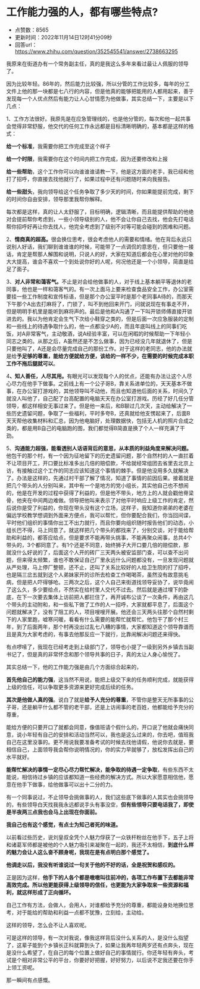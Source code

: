 # 工作能力强的人，都有哪些特点?
- 点赞数：8565
- 更新时间：2022年11月14日12时41分09秒
- 回答url：https://www.zhihu.com/question/352545541/answer/2738663295
<body>
 <p data-pid="x1Ks3LNt">我原来在街道办有一个常务副主任，真的是我这么多年来看过最让人佩服的领导了。</p>
 <p data-pid="6FVD5aCO">因为比较年轻。86年的，然后能力比较强，所以分管的工作比较多，每年的分工文件上他的那一块都是七八行的内容，但是他真的能够把能用的人都用起来，善于发现每一个人优点然后有能力让人心甘情愿为他做事，其实总结一下，主要是以下几点：</p>
 <p data-pid="CMPLvWrx">1、工作方法很好。我原先是在应急管理线的，也是他分管的，每次和他一起共事会觉得非常舒服，他交代的任何工作永远都是目标清晰明确的，基本都是这样的格式：</p>
 <p data-pid="rrLPLXpP"><b>给一个标准</b>，我需要你把工作完成至这个样子</p>
 <p data-pid="FJ_V7Zqu"><b>给一个时限</b>，我需要你在这个时间内把工作完成，因为还要修改和上报</p>
 <p data-pid="g7JUjBi3"><b>给一些帮助</b>，这个工作你可以向谁谁谁请教一下，他是这方面的老手，我已经和他打了招呼，你直接去找他就行了，如果过程中还有问题随时来向我报告。</p>
 <p data-pid="Jle49e9f"><b>给一些甜头</b>，我向领导给这个任务争取了多少天的时间，你如果能提前完成，剩下的时间你自由安排，领导那里我帮你解释。</p>
 <p data-pid="KqRSsv6K">每次都是这样，真的让人太舒服了，目标明确，逻辑清晰，而且能提供帮助的他绝对会提前帮你考虑到，一些小领导级别的人，他不会让你自己去找，他会先打电话帮你招呼好再让你去找人，他完全考虑到了级别不对等可能会碰到的困难和问题。</p>
 <p data-pid="6X4vtaZx">2、<b>情商真的超高。</b>很会换位思考，很会考虑他人的需要和情绪。他在背后永远只说别人好话，我们聊到谁谁谁的时候，可能带了一点调侃的意思在，但只要他一接话，肯定是帮那人解围和说明，只说人的好，大家在知道后都会在心里对他的印象大大提高，谁会不喜欢一个到处说你好的人呢，何况他还是一个小领导，简直是给足了面子。</p>
 <p data-pid="X0CMApP7">3、<b>对人非常和蔼客气。</b>不止是对会给他做事的人，对于线上基本躺平等退休的老同事，他也是一样和蔼客气的。有一次上面马上要来检查食品安全工作，办公室需要挂一些工作制度和宣传标语，但是那个办公室平时是那个老同事A待的，而那天下午那个A出去打麻将了，门锁了，叫不到他回来开门，问就说现在有事走不开，但是明明手机里是能听到麻将声的。最后是他和A沟通了一下叫开锁师傅直接开锁进去的。我以为他肯定会生气下次给小鞋穿之类的，但是后面一次应急服装的定制和一些线上的待遇争取什么的，他一点都没少A的，而且年底叫线上的同事们吃饭，对A非常客气，主动敬酒，说A经验丰富，可以在闲暇的时候帮助一下年轻小同志之类的。从那之后，A虽然还是不怎么做事，因为已经没几年就退休了，但是只要他叫了，A还是会尽量完成自己的那份工作。对于这样的老同志，他的办法就是给<b>予足够的尊重，能给方便就给方便，该给的一样不少，在需要的时候完成本职工作不拖后腿就可以</b>。</p>
 <p data-pid="BRu8zjt1">4<b>、知人善任，人尽其用。</b>有眼光可以发现每个人的优点，还能有办法让这个人尽心尽力在他手下做事。之前线上有一个公子哥B，靠关系进单位的，天天基本不做事，在办公室打游戏的，其他领导叫不动他，而且也知道他后面的关系，时间久了就没人叫他了，自己配了台高配置的电脑天天在办公室打游戏。历经了好几任分管领导，都这样相安无事过来了。但是他一来后，和B聊过几次天，主动给解决了一些历史遗留问题，争取了一些福利，平时多夸B，还真就给他支愣起来了，后面B天天帮他收集材料和汇总，因为他电脑好，处理数据快，包括无人机的照片合成之类的，都是用B自己的电脑跑的图，我们都觉得B简直是换了个人一样充满了干劲。</p>
 <p data-pid="rqbRtmRB">5、<b>沟通能力超强，能看透别人话语背后的意思，从本质的利益角度来解决问题。</b>他包干的那个村，有一个因为征地留下的历史遗留问题，那个自然村的人一直拦着不让项目开工，开口要比标准多出几倍的赔偿款，不给就经常组团去省里去北京上访，有接触过这个工作的同志应该知道这个事情的棘手。但是他没用多久就解决了。办法是这样的，先通过村干部了解了情况，知道了事情的前因后果。接着就是把几个带头的人分别叫来，其中有一个是地方的党小组长，其实他自己也不想闹的，他是在开发的过程中获得了利益的，但是他不带头，地方上的人就会戳他脊梁骨，他夹在中间两边难做。领导把他叫来表示了对他平时响应上级工作的肯定，然后说你是受了利益的，你现在带头没有这个立场，这样子，我知道你弟弟的老婆在偏远学校教学想调到外面来方便点，我可以帮忙，但你要配合我们，你当回间谍，平时他们组织的事情你出工不出力就行，而且你要向组织随时报告他们的动态，小组长巴不得，马上同意了。就这样把几个带头的都找来了，分别交谈，对于能给帮助和利益的，都答应给点，但是要求不能再带头挑事，不能再聚众闹事，总共4个带头的，3个都同意了。有1个还是不同意，始终狮子大开口要几倍的赔偿款，那就没什么好说的了，后面这个人开的砖厂三天两头被安监部门查，可以查不出问题，但来得太频繁，谁也不敢保证自己厂里永远什么问题都没有，一旦发现问题就从严处理，马上停厂整顿，还不止，还叫了关系比较好的人给卫生院的打了招呼，也是隔三岔五就到这个人弟妹家开的诊所去检查工作喝喝茶，虽然没有故意挑毛病，但是把人吓得够呛。三两次之后，这个人自己来街道找领导妥协了，说毕竟闹了这么久，多少要给点，不然实在给村里人交代不过去。然后就是通过埋下的卧底，在下一次要去集体上访前把人都拦住了，再开诚布公谈了一次条件，再由这几个带头的主动附和，和一些私下做了工作的人一招呼，大家就都平息了，后面这个问题就解决了，没有了阻工的人，项目嗖嗖开展。他还会三天两头往那个自然村剩下的人家里跑，嘘寒问暖，看看有什么需要的能帮忙就帮忙。他包干了那个村三年，到了后面两年，那个村再没出过乱七八糟的事情，大家都知道这个领导靠谱而且是真为大家考虑的，有事去他那反应一下就行，比靠闹解决问题还来得快。</p>
 <p data-pid="e5xYYYOF">有点啰嗦了，我现在已经考走到上级部门了，领导也小提了一级到另外乡镇去当副书记了，但是真的非常怀念和那个领导共事的日子，真的太让人身心愉悦了。</p>
 <p data-pid="fmw4st1r">其实总结一下，他的工作能力强是由几个方面综合起来的，</p>
 <p data-pid="xVLQWCRV"><b>首先他自己的能力强</b>，这当然不用说，能把上级交下来的任务顺利完成，就能获得上级的信任，可以争取更多资源来更好完成后续的任务。</p>
 <p data-pid="N5_2NMXs"><b>其次是他做人真的强</b>。说白了就是<b>给予人充分的尊重</b>，不管你是整天无所事事的公子哥，还是躺平什么都不管的老干部，还是上访闹事的老百姓，他都能给予充分的尊重，</p>
 <p data-pid="auKYSlmr">能给方便的只要开口了就都会同意，像值班请个假什么的，开口说了他就会痛快同意，说小年轻有自己的安排和活动当然可以，我也是这么过来的，你去吧，值班我自己在这里没事的。更不用说我要准备考试的时候去找他请假，他说你去就是，要相信自己，上面领导我会帮你说明情况的，你的实力早就够了，放松发挥出自己的水平就好。</p>
 <p data-pid="ppjel8dL"><b>能帮忙解决的事情一定尽心尽力帮忙解决，能争取的待遇一定争取</b>，有些东西不太能说，相信待过乡镇的应该都知道一些经费的解决方式。所以大家愿意相信他，愿意在他手下做事，给他做事可以出十二分的力。</p>
 <p data-pid="6IW7j-Su">有一个同事说过，不止领导会挑做事的人，我们这些底下做事的人其实也会挑领导的，有些领导白天找我我永远都说手头有事没空，<b>但有些领导只要电话我了，即使是半夜两三点我也会马上出现在你面前。</b></p>
 <p data-pid="udtNeeE-"><b>我自己也有这个感觉，有点士为知己者死的味道。</b></p>
 <p data-pid="1Jq1NUlg">以前看过些历史，说刘皇叔全凭个人魅力俘获了一众铁杆粉丝在他手下，五子上将和诸葛军师都是被他的个人魅力吸引来凝聚在一起的，我还不太相信，<b>到底什么样的魅力会让人这么奋不顾身呢，我现在是有点明白那个感觉了。</b></p>
 <p data-pid="wXi6g-xL"><b>他调走以后，我没有听谁说过一句关于他的不好的话，全是祝贺和感叹的。</b></p>
 <p data-pid="Bvulo--4">正是因为这样，<b>他手下的人各个都是嗷嗷叫往前冲的，各项工作布置下去都能非常高效完成。所以他更能获得上级领导的信任，也更能为大家争取来一些资源和福利，就这样形成了正向循环。</b></p>
 <p data-pid="K988-Yxm">自己工作有方法，会做人，会用人，对谁都给予充分的尊重，都能设身处地换位思考，对于能给的帮助和利益一点都不犹豫，立刻给，主动给。</p>
 <p data-pid="r9eo5WTt">这样的领导，怎么会不让人喜欢呢。</p>
 <p data-pid="xWEqs_3-">可是这样的领导，有一次对我说，像我这样背后没什么关系的人，是没什么指望了，这辈子能到个乡镇长正科就算到头了，如果让我再年轻两岁还有点奔头，现在是没什么希望了，在自己的每个位置上做好自己的事情就行。你还年轻有奔头，考试是个相对非常公平的平台，你要好好把握，好好努力，以后说不定我还要在你手上领工资呢。</p>
 <p data-pid="KQSz8aQ5">那一瞬间有点感慨。</p>
</body>